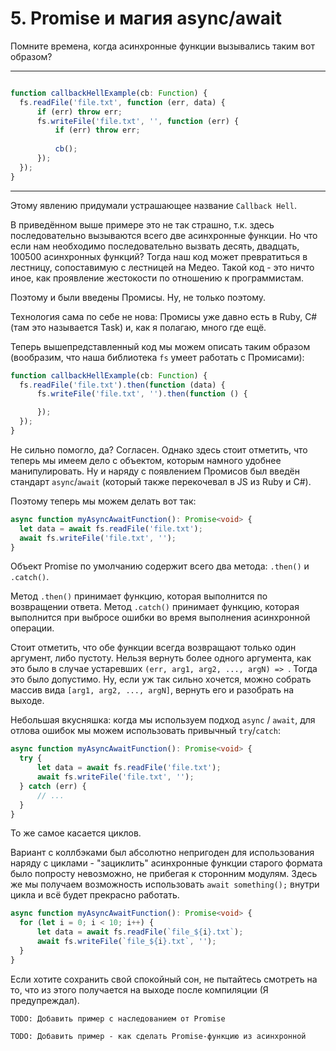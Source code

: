 # 5. Promise и магия async/await

Помните времена, когда асинхронные функции вызывались таким вот образом?

---

```typescript

function callbackHellExample(cb: Function) {
  fs.readFile('file.txt', function (err, data) {
      if (err) throw err;
      fs.writeFile('file.txt', '', function (err) {
          if (err) throw err;
          
          cb();
      });
  });
}

```

---

Этому явлению придумали устрашающее название `Callback Hell`.

В приведённом выше примере это не так страшно, т.к. здесь последовательно вызываются всего две асинхронные функции. Но что если нам необходимо последовательно вызвать десять, двадцать, 100500 асинхронных функций? Тогда наш код может превратиться в лестницу, сопоставимую с лестницей на Медео. Такой код - это ничто иное, как проявление жестокости по отношению к программистам.

Поэтому и были введены Промисы. Ну, не только поэтому.

Технология сама по себе не нова: Промисы уже давно есть в Ruby, C# (там это называется Task) и, как я полагаю, много где ещё.

Теперь вышепредставленный код мы можем описать таким образом (вообразим, что наша библиотека `fs` умеет работать с Промисами):

```typescript
function callbackHellExample(cb: Function) {
  fs.readFile('file.txt').then(function (data) {
      fs.writeFile('file.txt', '').then(function () {

      });
  });
}
```

Не сильно помогло, да? Согласен. Однако здесь стоит отметить, что теперь мы имеем дело с объектом, которым намного удобнее манипулировать. Ну и наряду с появлением Промисов был введён стандарт `async`/`await` (который также перекочевал в JS из Ruby и C#).

Поэтому теперь мы можем делать вот так:

```typescript
async function myAsyncAwaitFunction(): Promise<void> {
  let data = await fs.readFile('file.txt');
  await fs.writeFile('file.txt', '');
}
```

Объект Promise по умолчанию содержит всего два метода: `.then()` и `.catch()`.

Метод `.then()` принимает функцию, которая выполнится по возвращении ответа.
Метод `.catch()` принимает функцию, которая выполнится при выбросе ошибки во время выполнения асинхронной операции.

Стоит отметить, что обе функции всегда возвращают только один аргумент, либо пустоту. Нельзя вернуть более одного аргумента, как это было в случае устаревших `(err, arg1, arg2, ..., argN) => `. Тогда это было допустимо. Ну, если уж так сильно хочется, можно собрать массив вида `[arg1, arg2, ..., argN]`, вернуть его и разобрать на выходе.

Небольшая вкусняшка: когда мы используем подход `async` / `await`, для отлова ошибок мы можем использовать привычный `try`/`catch`:

```typescript
async function myAsyncAwaitFunction(): Promise<void> {
  try {
      let data = await fs.readFile('file.txt');
      await fs.writeFile('file.txt', '');
  } catch (err) {
      // ...
  }
}
```

То же самое касается циклов.

Вариант с коллбэками был абсолютно непригоден для использования наряду с циклами - "зациклить" асинхронные функции старого формата было попросту невозможно, не прибегая к сторонним модулям. Здесь же мы получаем возможность использовать `await something();` внутри цикла и всё будет прекрасно работать.

```typescript
async function myAsyncAwaitFunction(): Promise<void> {
  for (let i = 0; i < 10; i++) {
      let data = await fs.readFile(`file_${i}.txt`);
      await fs.writeFile(`file_${i}.txt`, '');
  }
}
```

Если хотите сохранить свой спокойный сон, не пытайтесь смотреть на то, что из этого получается на выходе после компиляции (Я предупреждал).

`TODO: Добавить пример с наследованием от Promise`

`TODO: Добавить пример - как сделать Promise-функцию из асинхронной`
